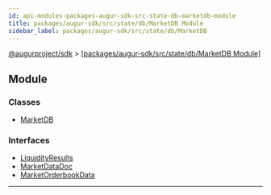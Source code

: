 ```yaml
---
id: api-modules-packages-augur-sdk-src-state-db-marketdb-module
title: packages/augur-sdk/src/state/db/MarketDB Module
sidebar_label: packages/augur-sdk/src/state/db/MarketDB
---
```


[@augurproject/sdk](api-readme.md) > [[packages/augur-sdk/src/state/db/MarketDB Module]](api-modules-packages-augur-sdk-src-state-db-marketdb-module.md)

## Module

### Classes

* [MarketDB](api-classes-packages-augur-sdk-src-state-db-marketdb-marketdb.md)

### Interfaces

* [LiquidityResults](api-interfaces-packages-augur-sdk-src-state-db-marketdb-liquidityresults.md)
* [MarketDataDoc](api-interfaces-packages-augur-sdk-src-state-db-marketdb-marketdatadoc.md)
* [MarketOrderbookData](api-interfaces-packages-augur-sdk-src-state-db-marketdb-marketorderbookdata.md)

---

